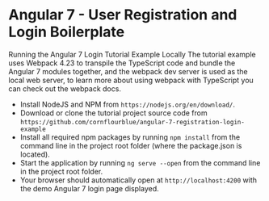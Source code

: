 # Angular 7 - User Registration and Login Boilerplate
 
Running the Angular 7 Login Tutorial Example Locally
The tutorial example uses Webpack 4.23 to transpile the TypeScript code and bundle the Angular 7 modules together, and the webpack dev server is used as the local web server, to learn more about using webpack with TypeScript you can check out the webpack docs.

  - Install NodeJS and NPM from `https://nodejs.org/en/download/`.
  - Download or clone the tutorial project source code from `https://github.com/cornflourblue/angular-7-registration-login-example`
  - Install all required npm packages by running `npm install` from the command line in the project root folder (where the package.json is located).
  - Start the application by running `ng serve --open` from the command line in the project root folder.
  - Your browser should automatically open at `http://localhost:4200` with the demo Angular 7 login page displayed.